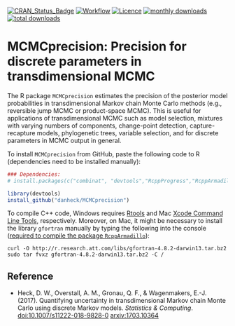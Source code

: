 [![CRAN_Status_Badge](https://www.r-pkg.org/badges/version/MCMCprecision)](https://cran.r-project.org/package=MCMCprecision)
[![Workflow](https://github.com/danheck/MCMCprecision/actions/workflows/check-standard.yaml/badge.svg)](https://github.com/danheck/MCMCprecision/actions/workflows/check-standard.yaml)
[![Licence](https://img.shields.io/badge/licence-GPL--2-green.svg)](https://www.gnu.org/licenses/old-licenses/gpl-2.0.html)
[![monthly downloads](https://cranlogs.r-pkg.org/badges/MCMCprecision)](https://cranlogs.r-pkg.org/badges/MCMCprecision)
[![total downloads](https://cranlogs.r-pkg.org/badges/grand-total/MCMCprecision)](https://cranlogs.r-pkg.org/badges/grand-total/MCMCprecision)

<!--[![DOI](https://zenodo.org/badge/79934595.svg)](https://zenodo.org/badge/latestdoi/79934595)-->


# MCMCprecision: Precision for discrete parameters in transdimensional MCMC

The R package `MCMCprecision` estimates the precision of the posterior model 
probabilities in transdimensional Markov chain Monte Carlo methods (e.g., 
reversible jump MCMC or product-space MCMC). This is useful for applications of 
transdimensional MCMC such as model selection, mixtures with varying numbers of 
components, change-point detection, capture-recapture models, phylogenetic trees, 
variable selection, and for discrete parameters in MCMC output in general.

To install `MCMCprecision` from GitHub, paste the following code to R 
(dependencies need to be installed manually):

```r
### Dependencies:
# install.packages(c("combinat", "devtools","RcppProgress","RcppArmadillo", "RcppEigen"))

library(devtools)
install_github("danheck/MCMCprecision")
```

To compile C++ code, Windows requires [Rtools](https://cran.r-project.org/bin/windows/Rtools/) 
and Mac [Xcode Command Line Tools](https://www.maketecheasier.com/install-command-line-tools-without-xcode/), respectively. Moreover, on Mac, it might be necessary to install the library `gfortran` 
manually by typing the following into the console ([required to compile the package `RcppArmadillo`](http://thecoatlessprofessor.com/programming/rcpp-rcpparmadillo-and-os-x-mavericks-lgfortran-and-lquadmath-error/)):

```
curl -O http://r.research.att.com/libs/gfortran-4.8.2-darwin13.tar.bz2
sudo tar fvxz gfortran-4.8.2-darwin13.tar.bz2 -C /
```

## Reference

* Heck, D. W., Overstall, A. M., Gronau, Q. F., & Wagenmakers, E.-J. (2017). Quantifying uncertainty in transdimensional Markov chain Monte Carlo using discrete Markov models. *Statistics & Computing*. [doi:10.1007/s11222-018-9828-0](https://dx.doi.org/10.1007/s11222-018-9828-0)
[arxiv:1703.10364](https://arxiv.org/abs/1703.10364)
